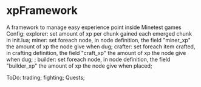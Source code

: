 # xpFramework
A framework to manage easy experience point inside Minetest games
Config:
explorer: set amount of xp per chunk gained each emerged chunk in init.lua;
miner: set foreach node, in node definition, the field "miner_xp" the amount of xp the node give when dug; 
crafter: set foreach item crafted, in crafting definition, the field "craft_xp" the amount of xp the node give when dug;  ;
builder: set foreach node, in node definition, the field "builder_xp" the amount of xp the node give when placed; 



ToDo:
trading;
fighting;
Quests; 
